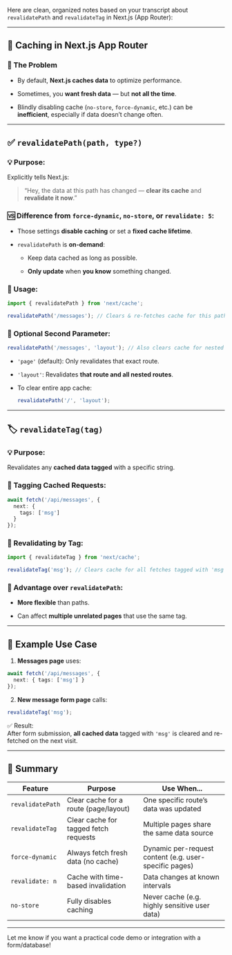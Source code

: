 Here are clean, organized notes based on your transcript about `revalidatePath` and `revalidateTag` in Next.js (App Router):

---

## 🧠 **Caching in Next.js App Router**

### 🔁 The Problem

- By default, **Next.js caches data** to optimize performance.
    
- Sometimes, you **want fresh data** — but **not all the time**.
    
- Blindly disabling cache (`no-store`, `force-dynamic`, etc.) can be **inefficient**, especially if data doesn’t change often.
    

---

## ✅ `revalidatePath(path, type?)`

### 💡 Purpose:

Explicitly tells Next.js:

> “Hey, the data at this path has changed — **clear its cache** and **revalidate it now**.”

### 🆚 Difference from `force-dynamic`, `no-store`, or `revalidate: 5`:

- Those settings **disable caching** or set a **fixed cache lifetime**.
    
- `revalidatePath` is **on-demand**:
    
    - Keep data cached as long as possible.
        
    - **Only update** when **you know** something changed.
        

### 🧠 Usage:

```ts
import { revalidatePath } from 'next/cache';

revalidatePath('/messages'); // Clears & re-fetches cache for this path
```

### 🧩 Optional Second Parameter:

```ts
revalidatePath('/messages', 'layout'); // Also clears cache for nested pages
```

- `'page'` (default): Only revalidates that exact route.
    
- `'layout'`: Revalidates **that route and all nested routes**.
    
- To clear entire app cache:
    
    ```ts
    revalidatePath('/', 'layout');
    ```
    

---

## 🏷️ `revalidateTag(tag)`

### 💡 Purpose:

Revalidates any **cached data tagged** with a specific string.

### 🧠 Tagging Cached Requests:

```ts
await fetch('/api/messages', {
  next: {
    tags: ['msg']
  }
});
```

### 🧠 Revalidating by Tag:

```ts
import { revalidateTag } from 'next/cache';

revalidateTag('msg'); // Clears cache for all fetches tagged with 'msg'
```

### 🔗 Advantage over `revalidatePath`:

- **More flexible** than paths.
    
- Can affect **multiple unrelated pages** that use the same tag.
    

---

## 🚀 Example Use Case

1. **Messages page** uses:
    

```ts
await fetch('/api/messages', {
  next: { tags: ['msg'] }
});
```

2. **New message form page** calls:
    

```ts
revalidateTag('msg');
```

✅ Result:  
After form submission, **all cached data** tagged with `'msg'` is cleared and re-fetched on the next visit.

---

## 💎 Summary

|Feature|Purpose|Use When...|
|---|---|---|
|`revalidatePath`|Clear cache for a route (page/layout)|One specific route’s data was updated|
|`revalidateTag`|Clear cache for tagged fetch requests|Multiple pages share the same data source|
|`force-dynamic`|Always fetch fresh data (no cache)|Dynamic per-request content (e.g. user-specific pages)|
|`revalidate: n`|Cache with time-based invalidation|Data changes at known intervals|
|`no-store`|Fully disables caching|Never cache (e.g. highly sensitive user data)|

---

Let me know if you want a practical code demo or integration with a form/database!